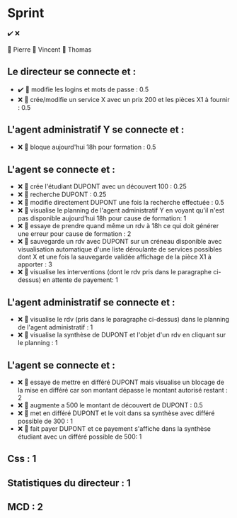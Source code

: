 # Sprint
✔️ ❌

🍮 Pierre
🎹 Vincent
🛶 Thomas

## Le directeur se connecte et :
* ✔️ 🍮 modifie les logins et mots de passe : 0.5
* ❌ 🍮 crée/modifie un service X avec un prix 200 et les pièces X1 à fournir : 0.5
## L'agent administratif Y se connecte et :
* ❌ 🎹 bloque aujourd'hui 18h pour formation : 0.5
## L'agent se connecte et :
* ❌ 🍮 crée l'étudiant DUPONT avec un découvert 100 : 0.25
* ❌ 🍮 recherche DUPONT : 0.25
* ❌ 🍮 modifie directement DUPONT une fois la recherche effectuée : 0.5
* ❌ 🛶 visualise le planning de l'agent administratif Y en voyant qu'il n'est pas disponible aujourd'hui 18h pour cause de formation: 1
* ❌ 🎹 essaye de prendre quand même un rdv à 18h ce qui doit générer une erreur pour cause de formation : 2
* ❌ 🎹 sauvegarde un rdv avec DUPONT sur un créneau disponible avec visualisation automatique d'une liste déroulante de services possibles dont X et une fois la sauvegarde validée affichage de la pièce X1 à apporter : 3
* ❌ 🎹 visualise les interventions (dont le rdv pris dans le paragraphe ci-dessus) en attente de payement: 1
## L'agent administratif se connecte et :
* ❌ 🛶 visualise le rdv (pris dans le paragraphe ci-dessus) dans le planning de l'agent administratif : 1
* ❌ 🍮 visualise la synthèse de DUPONT et l'objet d'un rdv en cliquant sur le planning : 1
## L'agent se connecte et :
* ❌ 🛶 essaye de mettre en différé DUPONT mais visualise un blocage de la mise en différé car son montant dépasse le montant autorisé restant : 2
* ❌ 🛶 augmente a 500 le montant de découvert de DUPONT : 0.5
* ❌ 🛶 met en différé DUPONT et le voit dans sa synthèse avec différé possible de 300 : 1
* ❌ 🛶 fait payer DUPONT et ce payement s'affiche dans la synthèse étudiant avec un différé possible de 500: 1
## Css : 1
## Statistiques du directeur : 1
## MCD : 2
